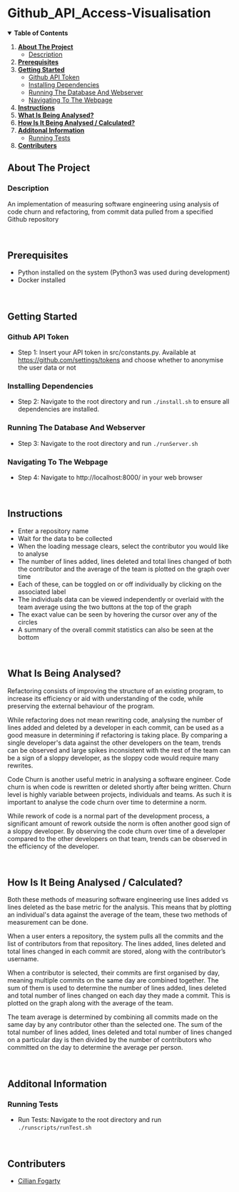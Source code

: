 <!-- Title -->
# Github_API_Access-Visualisation

<!-- Table of Contents -->
<details open="open">
  <summary><b>Table of Contents</b></summary>
  <ol>
    <li>
      <a href="#about-the-project"><b>About The Project</b></a>
      <ul>
        <li><a href="#description">Description</a></li>
      </ul>
    </li>
    <li><a href="#prerequisites"><b>Prerequisites</b></a></li>
    <li>
      <a href="#getting-started"><b>Getting Started</b></a>
      <ul>
	      <li><a href="#github-api-token">Github API Token</a></li>
	      <li><a href="#installing-dependencies">Installing Dependencies</a></li>
        <li><a href="#running-the-database-and-webserver">Running The Database And Webserver</a></li>
        <li><a href="#navigating-to-the-webpage">Navigating To The Webpage</a></li>
      </ul>
    </li>
    <li><a href="#instructions"><b>Instructions</b></a></li>
    <li><a href="#what-is-being-analysed"><b>What Is Being Analysed?</b></a></li>
    <li><a href="#how-is-it-being-analysed-/-calculated"><b>How Is It Being Analysed / Calculated?</b></a></li>
    <li>
      <a href="#additonal-information"><b>Additonal Information</b></a>
      <ul>
	      <li><a href="#running-tests">Running Tests</a></li>
      </ul>
    </li>
    <li><a href="#contributers"><b>Contributers</b></a></li>
  </ol>
</details>

<!-- About The Project -->
## About The Project

### Description
An implementation of measuring software engineering using analysis of code churn and refactoring, from commit data pulled from a specified Github repository


<br/>


<!-- Prerequisites -->
## Prerequisites

* Python installed on the system (Python3 was used during development)
* Docker installed


<br/>


<!-- Getting Started -->
## Getting Started

### Github API Token
* Step 1: Insert your API token in src/constants.py. Available at https://github.com/settings/tokens and choose whether to anonymise the user data or not

### Installing Dependencies
* Step 2: Navigate to the root directory and run `./install.sh` to ensure all dependencies are installed.

### Running The Database And Webserver
* Step 3: Navigate to the root directory and run `./runServer.sh`

### Navigating To The Webpage
* Step 4: Navigate to http://localhost:8000/ in your web browser


<br/>


<!-- Instructions -->
## Instructions

* Enter a repository name
* Wait for the data to be collected
* When the loading message clears, select the contributor you would like to analyse
* The number of lines added, lines deleted and total lines changed of both the contributor and the average of the team is plotted on the graph over time
* Each of these, can be toggled on or off individually by clicking on the associated label
* The individuals data can be viewed independently or overlaid with the team average using the two buttons at the top of the graph
* The exact value can be seen by hovering the cursor over any of the circles
* A summary of the overall commit statistics can also be seen at the bottom


<br/>


<!-- What is being analysed? -->
## What Is Being Analysed?

Refactoring consists of improving the structure of an existing program, to increase its efficiency or aid with understanding of the code, while preserving the external behaviour of the program.<br/>

While refactoring does not mean rewriting code, analysing the number of lines added and deleted by a developer in each commit, can be used as a good measure in determining if refactoring is taking place. By comparing a single developer's data against the other developers on the team, trends can be observed and large spikes inconsistent with the rest of the team can be a sign of a sloppy developer, as the sloppy code would require many rewrites.<br/>

Code Churn is another useful metric in analysing a software engineer. Code churn is when code is rewritten or deleted shortly after being written. Churn level is highly variable between projects, individuals and teams. As such it is important to analyse the code churn over time to determine a norm.<br/>

While rework of code is a normal part of the development process, a significant amount of rework outside the norm is often another good sign of a sloppy developer. By observing the code churn over time of a developer compared to the other developers on that team, trends can be observed in the efficiency of the developer.


<br/>


<!-- How is it being analysed? -->
## How Is It Being Analysed / Calculated?

Both these methods of measuring software engineering use lines added vs lines deleted as the base metric for the analysis. This means that by plotting an individual's data against the average of the team, these two methods of measurement can be done.<br/>

When a user enters a repository, the system pulls all the commits and the list of contributors from that repository. The lines added, lines deleted and total lines changed in each commit are stored, along with the contributor’s username.<br/>

When a contributor is selected, their commits are first organised by day, meaning multiple commits on the same day are combined together. The sum of them is used to determine the number of lines added, lines deleted and total number of lines changed on each day they made a commit. This is plotted on the graph along with the average of the team.<br/>

The team average is determined by combining all commits made on the same day by any contributor other than the selected one. The sum of the total number of lines added, lines deleted and total number of lines changed on a particular day is then divided by the number of contributors who committed on the day to determine the average per person.


<br/>


<!-- Additonal Information -->
## Additonal Information

### Running Tests
* Run Tests: Navigate to the root directory and run `./runscripts/runTest.sh`


<br/>


<!-- Contributers -->
## Contributers
* [Cillian Fogarty](https://github.com/cillfog1)
